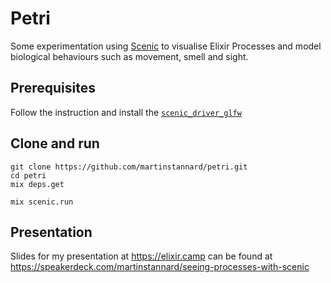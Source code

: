 # Petri

Some experimentation using [Scenic](https://github.com/boydm/scenic) to visualise Elixir Processes and model biological behaviours such as movement, smell and sight.

## Prerequisites

Follow the instruction and install the [`scenic_driver_glfw`](https://github.com/boydm/scenic_new#install-prerequisites)

## Clone and run

```
git clone https://github.com/martinstannard/petri.git
cd petri
mix deps.get
  
mix scenic.run
```

## Presentation

Slides for my presentation at https://elixir.camp can be found at https://speakerdeck.com/martinstannard/seeing-processes-with-scenic
